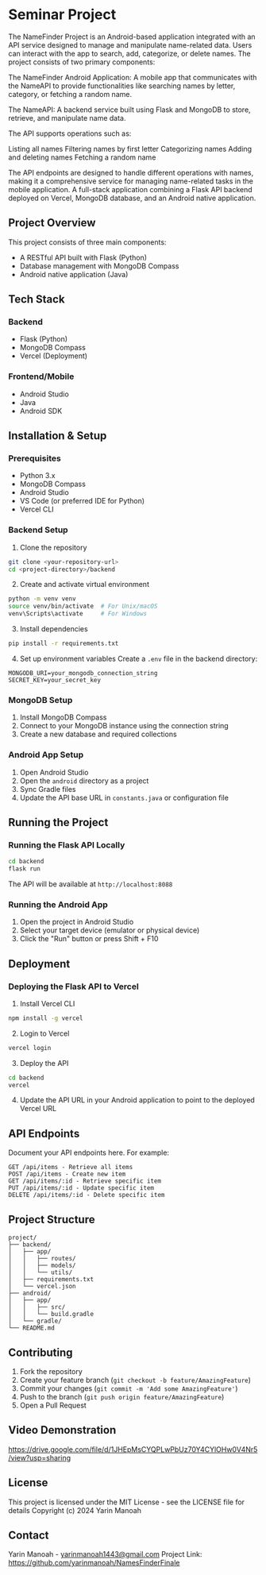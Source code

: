 # Seminar Project

The NameFinder Project is an Android-based application integrated with an API service designed to manage and manipulate name-related data.
Users can interact with the app to search, add, categorize, or delete names.
The project consists of two primary components:

The NameFinder Android Application: A mobile app that communicates with the NameAPI to provide functionalities like searching names by letter, category, or fetching a random name.

The NameAPI: A backend service built using Flask and MongoDB to store, retrieve, and manipulate name data.

The API supports operations such as:

Listing all names
Filtering names by first letter
Categorizing names
Adding and deleting names
Fetching a random name

The API endpoints are designed to handle different operations with names, making it a comprehensive service for managing name-related tasks in the mobile application.
A full-stack application combining a Flask API backend deployed on Vercel, MongoDB database, and an Android native application.

## Project Overview

This project consists of three main components:
- A RESTful API built with Flask (Python)
- Database management with MongoDB Compass
- Android native application (Java)

## Tech Stack

### Backend
- Flask (Python)
- MongoDB Compass
- Vercel (Deployment)

### Frontend/Mobile
- Android Studio
- Java
- Android SDK

## Installation & Setup

### Prerequisites
- Python 3.x
- MongoDB Compass
- Android Studio
- VS Code (or preferred IDE for Python)
- Vercel CLI

### Backend Setup

1. Clone the repository
```bash
git clone <your-repository-url>
cd <project-directory>/backend
```

2. Create and activate virtual environment
```bash
python -m venv venv
source venv/bin/activate  # For Unix/macOS
venv\Scripts\activate     # For Windows
```

3. Install dependencies
```bash
pip install -r requirements.txt
```

4. Set up environment variables
Create a `.env` file in the backend directory:
```env
MONGODB_URI=your_mongodb_connection_string
SECRET_KEY=your_secret_key
```

### MongoDB Setup

1. Install MongoDB Compass
2. Connect to your MongoDB instance using the connection string
3. Create a new database and required collections

### Android App Setup

1. Open Android Studio
2. Open the `android` directory as a project
3. Sync Gradle files
4. Update the API base URL in `constants.java` or configuration file

## Running the Project

### Running the Flask API Locally

```bash
cd backend
flask run
```
The API will be available at `http://localhost:8088`

### Running the Android App

1. Open the project in Android Studio
2. Select your target device (emulator or physical device)
3. Click the "Run" button or press Shift + F10

## Deployment

### Deploying the Flask API to Vercel

1. Install Vercel CLI
```bash
npm install -g vercel
```

2. Login to Vercel
```bash
vercel login
```

3. Deploy the API
```bash
cd backend
vercel
```

4. Update the API URL in your Android application to point to the deployed Vercel URL

## API Endpoints

Document your API endpoints here. For example:

```
GET /api/items - Retrieve all items
POST /api/items - Create new item
GET /api/items/:id - Retrieve specific item
PUT /api/items/:id - Update specific item
DELETE /api/items/:id - Delete specific item
```

## Project Structure

```
project/
├── backend/
│   ├── app/
│   │   ├── routes/
│   │   ├── models/
│   │   └── utils/
│   ├── requirements.txt
│   └── vercel.json
├── android/
│   ├── app/
│   │   ├── src/
│   │   └── build.gradle
│   └── gradle/
└── README.md
```

## Contributing

1. Fork the repository
2. Create your feature branch (`git checkout -b feature/AmazingFeature`)
3. Commit your changes (`git commit -m 'Add some AmazingFeature'`)
4. Push to the branch (`git push origin feature/AmazingFeature`)
5. Open a Pull Request

## Video Demonstration

https://drive.google.com/file/d/1JHEpMsCYQPLwPbUz70Y4CYlOHw0V4Nr5/view?usp=sharing



## License

This project is licensed under the MIT License - see the LICENSE file for details
Copyright (c) 2024 Yarin Manoah


## Contact

Yarin Manoah - yarinmanoah1443@gmail.com
Project Link: https://github.com/yarinmanoah/NamesFinderFinale

